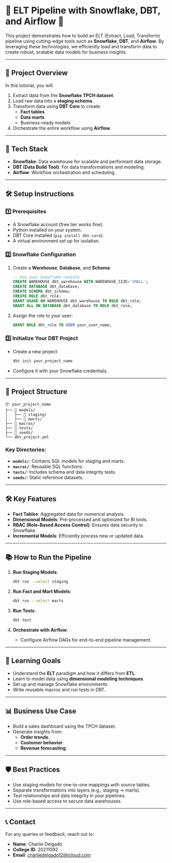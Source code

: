 
# 🌟 **ELT Pipeline with Snowflake, DBT, and Airflow** 🌟

This project demonstrates how to build an ELT (Extract, Load, Transform) pipeline using cutting-edge tools such as **Snowflake**, **DBT**, and **Airflow**. By leveraging these technologies, we efficiently load and transform data to create robust, scalable data models for business insights.

---

## 🚀 **Project Overview**

In this tutorial, you will:

1. Extract data from the **Snowflake TPCH dataset**.
2. Load raw data into a **staging schema**.
3. Transform data using **DBT Core** to create:
   - **Fact tables**
   - **Data marts**
   - Business-ready models
4. Orchestrate the entire workflow using **Airflow**.

---

## 🔧 **Tech Stack**

- **Snowflake**: Data warehouse for scalable and performant data storage.
- **DBT (Data Build Tool)**: For data transformations and modeling.
- **Airflow**: Workflow orchestration and scheduling.

---

## 🛠️ **Setup Instructions**

### 1️⃣ Prerequisites
- A Snowflake account (free tier works fine).
- Python installed on your system.
- DBT Core installed (`pip install dbt-core`).
- A virtual environment set up for isolation.

### 2️⃣ Snowflake Configuration
1. Create a **Warehouse**, **Database**, and **Schema**:
   ```sql
   -- Use your Snowflake console
   CREATE WAREHOUSE dbt_warehouse WITH WAREHOUSE_SIZE='SMALL';
   CREATE DATABASE dbt_database;
   CREATE SCHEMA dbt_schema;
   CREATE ROLE dbt_role;
   GRANT USAGE ON WAREHOUSE dbt_warehouse TO ROLE dbt_role;
   GRANT ALL ON DATABASE dbt_database TO ROLE dbt_role;
   ```

2. Assign the role to your user:
   ```sql
   GRANT ROLE dbt_role TO USER your_user_name;
   ```

### 3️⃣ Initialize Your DBT Project
- Create a new project:
  ```bash
  dbt init your_project_name
  ```
- Configure it with your Snowflake credentials.

---

## 📁 **Project Structure**

```plaintext
📦 your_project_name
├── 📂 models/
│   ├── 📂 staging/
│   ├── 📂 marts/
├── 📂 macros/
├── 📂 tests/
├── 📂 seeds/
└── dbt_project.yml
```

### Key Directories:
- **`models/`**: Contains SQL models for staging and marts.
- **`macros/`**: Reusable SQL functions.
- **`tests/`**: Includes schema and data integrity tests.
- **`seeds/`**: Static reference datasets.

---

## 🛠️ **Key Features**

- **Fact Tables**: Aggregated data for numerical analysis.
- **Dimensional Models**: Pre-processed and optimized for BI tools.
- **RBAC (Role-Based Access Control)**: Ensures data security in Snowflake.
- **Incremental Models**: Efficiently process new or updated data.

---

## 📚 **How to Run the Pipeline**

1. **Run Staging Models**:
   ```bash
   dbt run --select staging
   ```

2. **Run Fact and Mart Models**:
   ```bash
   dbt run --select marts
   ```

3. **Run Tests**:
   ```bash
   dbt test
   ```

4. **Orchestrate with Airflow**:
   - Configure Airflow DAGs for end-to-end pipeline management.

---

## 🧪 **Learning Goals**

- Understand the **ELT** paradigm and how it differs from **ETL**.
- Learn to model data using **dimensional modeling techniques**.
- Set up and manage Snowflake environments.
- Write reusable macros and run tests in DBT.

---

## 📊 **Business Use Case**

- Build a sales dashboard using the TPCH dataset.
- Generate insights from:
  - **Order trends**.
  - **Customer behavior**.
  - **Revenue forecasting**.

---

## 🛡️ **Best Practices**

- Use staging models for one-to-one mappings with source tables.
- Separate transformations into layers (e.g., staging → marts).
- Test relationships and data integrity in your pipelines.
- Use role-based access to secure data warehouses.

---

## 📞 **Contact**

For any queries or feedback, reach out to:

- **Name**: Charlie Delgado  
- **College ID**: 20211092  
- **Email**: charliedelgado12@icloud.com


